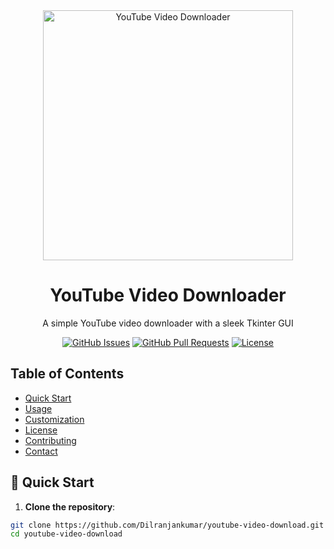 <div align="center">
  <img src="https://i.imgur.com/Ua0sb9i.png" alt="YouTube Video Downloader" width="400">
</div>

<h1 align="center">YouTube Video Downloader</h1>

<p align="center">
  A simple YouTube video downloader with a sleek Tkinter GUI
</p>

<div align="center">

  [![GitHub Issues](https://img.shields.io/github/issues/Dilranjankumar/youtube-video-download.svg)](https://github.com/Dilranjankumar/youtube-video-download/issues)
  [![GitHub Pull Requests](https://img.shields.io/github/issues-pr/Dilranjankumar/youtube-video-download.svg)](https://github.com/Dilranjankumar/youtube-video-download/pulls)
  [![License](https://img.shields.io/github/license/Dilranjankumar/youtube-video-download.svg)](/LICENSE)

</div>

## Table of Contents

- [Quick Start](#rocket-quick-start)
- [Usage](#computer-usage)
- [Customization](#wrench-customization)
- [License](#page_with_curl-license)
- [Contributing](#handshake-contributing)
- [Contact](#mailbox-contact)

## :rocket: Quick Start

1. **Clone the repository**:

```sh
git clone https://github.com/Dilranjankumar/youtube-video-download.git
cd youtube-video-download
